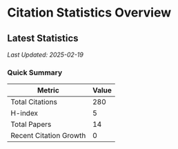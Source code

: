# Citation Statistics Overview

## Latest Statistics
*Last Updated: 2025-02-19*

### Quick Summary
| Metric | Value |
| ------ | ----- |
| Total Citations | 280 |
| H-index | 5 |
| Total Papers | 14 |
| Recent Citation Growth | 0 |